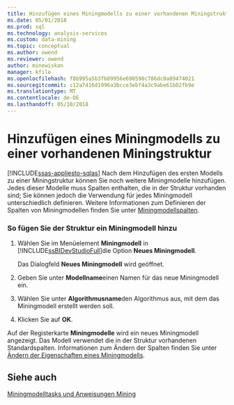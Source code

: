 ```yaml
---
title: Hinzufügen eines Miningmodells zu einer vorhandenen Miningstruktur | Microsoft Docs
ms.date: 05/01/2018
ms.prod: sql
ms.technology: analysis-services
ms.custom: data-mining
ms.topic: conceptual
ms.author: owend
ms.reviewer: owend
author: minewiskan
manager: kfile
ms.openlocfilehash: f8b995a5b3fb89956e690598c786dc0a09474021
ms.sourcegitcommit: c12a7416d1996a3bcce3ebf4a3c9abe61b02fb9e
ms.translationtype: MT
ms.contentlocale: de-DE
ms.lasthandoff: 05/10/2018
---
```

# <a name="add-a-mining-model-to-an-existing-mining-structure"></a>Hinzufügen eines Miningmodells zu einer vorhandenen Miningstruktur
[!INCLUDE[ssas-appliesto-sqlas](../../includes/ssas-appliesto-sqlas.md)]
  Nach dem Hinzufügen des ersten Modells zu einer Miningstruktur können Sie noch weitere Miningmodelle hinzufügen. Jedes dieser Modelle muss Spalten enthalten, die in der Struktur vorhanden sind; Sie können jedoch die Verwendung für jedes Miningmodell unterschiedlich definieren. Weitere Informationen zum Definieren der Spalten von Miningmodellen finden Sie unter [Miningmodellspalten](../../analysis-services/data-mining/mining-model-columns.md).  
  
### <a name="to-add-a-mining-model-to-the-structure"></a>So fügen Sie der Struktur ein Miningmodell hinzu  
  
1.  Wählen Sie im Menüelement **Miningmodell** in [!INCLUDE[ssBIDevStudioFull](../../includes/ssbidevstudiofull-md.md)]die Option **Neues Miningmodell**.  
  
     Das Dialogfeld **Neues Miningmodell** wird geöffnet.  
  
2.  Geben Sie unter **Modellname**einen Namen für das neue Miningmodell ein.  
  
3.  Wählen Sie unter **Algorithmusname**den Algorithmus aus, mit dem das Miningmodell erstellt werden soll.  
  
4.  Klicken Sie auf **OK**.  
  
 Auf der Registerkarte **Miningmodelle** wird ein neues Miningmodell angezeigt. Das Modell verwendet die in der Struktur vorhandenen Standardspalten. Informationen zum Ändern der Spalten finden Sie unter [Ändern der Eigenschaften eines Miningmodells](../../analysis-services/data-mining/change-the-properties-of-a-mining-model.md).  
  
## <a name="see-also"></a>Siehe auch  
 [Miningmodelltasks und Anweisungen Mining](../../analysis-services/data-mining/mining-model-tasks-and-how-tos.md)  
  
  
